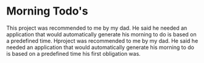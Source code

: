 # Morning Todo's
This project was recommended to me by my dad. He said he needed an application that would automatically generate his morning to do is based on a predefined time. Hproject was recommended to me by my dad. He said he needed an application that would automatically generate his morning to do is based on a predefined time his first obligation was.
